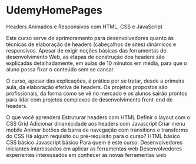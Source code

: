# UdemyHomePages
Headers Animados e Responsivos com HTML, CSS e JavaScript

Este curso serve de aprimoramento para desenvolvedores quanto às técnicas de elaboração de headers (cabeçalhos de sites) dinâmicos e responsivos. Apesar de exigir noções básicas das ferramentas de desenvolvimento Web, as etapas de construção dos headers são explicadas detalhadamente, em aulas de 10 minutos em média, para que o aluno possa fixar o conteúdo sem se cansar.



O curso, apesar das explicações, é prático por se tratar, desde a primeira aula, da elaboração efetiva de headers. Os projetos propostos são profissionais, da forma como se vê no mercado e os alunos sairão prontos para lidar com projetos complexos de desenvolvimento front-end de headers.

O que você aprenderá
Estruturar headers com HTML
Definir o layout com o CSS Grid
Adicionar dinamicidade aos headers com Javascript
Criar menu mobile
Animar botões da barra de navegação com transitions e transforms do CSS
Há algum requisito ou pré-requisito para o curso?
HTML básico
CSS básico
Javascript básico
Para quem é este curso:
Desenvolvedores iniciantes interessados em aplicar as ferramentas web
Desenvolvedores experientes interessados em conhecer as novas ferramentas web